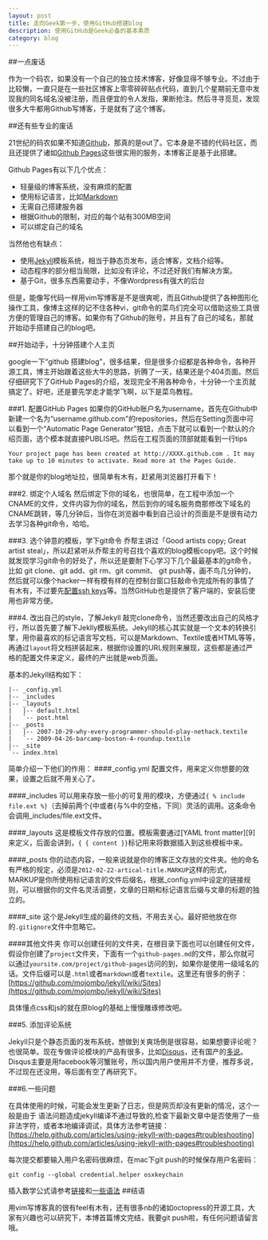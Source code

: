 ```yaml
---
layout: post
title: 走向Geek第一步，使用GitHub搭建blog
description: 使用GitHub是Geek必备的基本素质
category: blog
---
```


##一点废话

作为一个码农，如果没有一个自己的独立技术博客，好像显得不够专业。不过由于比较懒，一直只是在一些社区博客上零零碎碎贴点代码，直到几个星期前无意中发现我的同名域名没被注册，而且便宜的令人发指，果断抢注。然后寻寻觅觅，发现很多大牛都用Github写博客，于是就有了这个博客。

##还有些专业的废话

21世纪的码农如果不知道[Github][]，那真的是out了。它本身是不错的代码社区，而且还提供了诸如[Github Pages][]这些很实用的服务，本博客正是基于此搭建。

Github Pages有以下几个优点：

<ul>
    <li>轻量级的博客系统，没有麻烦的配置</li>
    <li>使用标记语言，比如<a href="http://markdown.tw">Markdown</a></li>
    <li>无需自己搭建服务器</li>
    <li>根据Github的限制，对应的每个站有300MB空间</li>
    <li>可以绑定自己的域名</li>
</ul>

当然他也有缺点：

* 使用[Jekyll][]模板系统，相当于静态页发布，适合博客，文档介绍等。
* 动态程序的部分相当局限，比如没有评论，不过还好我们有解决方案。
* 基于Git，很多东西需要动手，不像Wordpress有强大的后台

但是，能像写代码一样用vim写博客是不是很爽呢，而且Github提供了各种图形化操作工具，像博主这样的记不住各种vi，git命令的菜鸟们完全可以借助这些工具很方便的管理自己的博客。如果你有了Github的账号，并且有了自己的域名，那就开始动手搭建自己的blog吧。

##开始动手，十分钟搭建个人主页

google一下“github 搭建blog”，很多结果，但是很多介绍都是各种命令，各种开源工具，博主开始跟着这些大牛的思路，折腾了一天，结果还是个404页面。然后仔细研究下了GitHub Pages的介绍，发现完全不用各种命令，十分钟一个主页就搞定了。好吧，还是要先学走才能学飞啊，以下是菜鸟教程。

###1. 配置GitHub Pages
如果你的GitHub账户名为username，首先在Github中新建一个名为“username.github.com"的repositories，然后在Setting页面中可以看到一个“Automatic Page Generator”按钮，点击下就可以看到一个默认的介绍页面，选个模本就直接PUBLIS吧。然后在工程页面的顶部就能看到一行tips

	Your project page has been created at http://XXXX.github.com . It may take up to 10 minutes to activate. Read more at the Pages Guide.

那个就是你的blog地址拉，很简单有木有，赶紧用浏览器打开看下！

###2. 绑定个人域名
然后绑定下你的域名，也很简单，在工程中添加一个CNAME的文件，文件内容为你的域名，然后到你的域名服务商那修改下域名的CNAME跳转，等几分钟后，当你在浏览器中看到自己设计的页面是不是很有动力去学习各种git命令，哈哈。

###3. 选个钟意的模板，学下git命令
乔帮主讲过「Good artists copy; Great artist steal」，所以赶紧听从乔帮主的号召找个喜欢的blog模板copy吧。这个时候就发现学习git命令的好处了，所以还是要耐下心学习下几个最最基本的git命令，比如 git clone、git add、git rm、git commit、 git push等，画不鸟几分钟的，然后就可以像个hacker一样有模有样的在控制台窗口狂敲命令完成所有的事情了有木有，不过要先[配置ssh keys][]等。当然GitHub也是提供了客户端的，安装后使用也非常方便。

###4. 改出自己的style，了解Jekyll
敲完clone命令，当然还要改出自己的风格才行，所以首先要了解下Jeklly模板系统。Jekyll的核心其实就是一个文本的转换引擎，用你最喜欢的标记语言写文档，可以是Markdown、Textile或者HTML等等，再通过`layout`将文档拼装起来，根据你设置的URL规则来展现，这些都是通过严格的配置文件来定义，最终的产出就是web页面。

基本的Jekyll结构如下：

    |-- _config.yml
    |-- _includes
    |-- _layouts
    |   |-- default.html
    |   `-- post.html
    |-- _posts
    |   |-- 2007-10-29-why-every-programmer-should-play-nethack.textile
    |   `-- 2009-04-26-barcamp-boston-4-roundup.textile
    |-- _site
    `-- index.html


简单介绍一下他们的作用：
####_config.yml
配置文件，用来定义你想要的效果，设置之后就不用关心了。

####_includes
可以用来存放一些小的可复用的模块，方便通过`{ % include file.ext %}`（去掉前两个{中或者{与%中的空格，下同）灵活的调用。这条命令会调用_includes/file.ext文件。

####_layouts
这是模板文件存放的位置。模板需要通过[YAML front matter][9]来定义，后面会讲到，`{ { content }}`标记用来将数据插入到这些模板中来。

####_posts
你的动态内容，一般来说就是你的博客正文存放的文件夹。他的命名有严格的规定，必须是`2012-02-22-artical-title.MARKUP`这样的形式，MARKUP是你所使用标记语言的文件后缀名，根据_config.yml中设定的链接规则，可以根据你的文件名灵活调整，文章的日期和标记语言后缀与文章的标题的独立的。

####_site
这个是Jekyll生成的最终的文档，不用去关心。最好把他放在你的`.gitignore`文件中忽略它。

####其他文件夹
你可以创建任何的文件夹，在根目录下面也可以创建任何文件，假设你创建了`project`文件夹，下面有一个`github-pages.md`的文件，那么你就可以通过`yoursite.com/project/github-pages`访问的到，如果你是使用一级域名的话。文件后缀可以是`.html`或者`markdown`或者`textile`。这里还有很多的例子：[https://github.com/mojombo/jekyll/wiki/Sites](https://github.com/mojombo/jekyll/wiki/Sites)

具体懂点css和js的就在原blog的基础上慢慢雕琢修改吧。

###5. 添加评论系统

Jekyll只是个静态页面的发布系统，想做到关爽场倒是很容易，如果想要评论呢？也很简单。现在专做评论模块的产品有很多，比如[Disqus][]，还有国产的[多说][]。Disqus主要是用facebook等河蟹账号，所以国内用户使用并不方便，推荐多说，不过现在还没用，等后面有空了再研究下。

###6.一些问题

在具体使用的时候，可能会发生更新了日志，但是网页却没有更新的情况，这个一般是由于
语法问题造成jekyll编译不通过导致的,检查下最新文章中是否使用了一些非法字符，或者本地编译调试，具体方法参考链接：[https://help.github.com/articles/using-jekyll-with-pages#troubleshooting](https://help.github.com/articles/using-jekyll-with-pages#troubleshooting)

每次提交都要输入用户名密码很麻烦，在mac下git push的时候保存用户名密码：

	git config --global credential.helper osxkeychain

插入数学公式请参考[链接](http://blog.csdn.net/xiahouzuoxin/article/details/26478179)和[一些语法](http://ttang.name/2014/05/04/markdown-and-mathjax/)
##结语

用vim写博客真的很有feel有木有，还有很多nb的诸如octopress的开源工具，大家有兴趣也可以研究下，本博首篇博文完结，我要git push啦，有任何问题请留言哦。


[Github]:   http://github.com "Github"
[Github Pages]: http://pages.github.com/ "Github Pages"
[Jekyll]:   https://github.com/mojombo/jekyll "Jekyll"
[配置ssh keys]: http://www.google.com.hk/#bav=on.2,or.&fp=7b10337b43d4ef46&newwindow=1&q=github+ssh+key&safe=strict "配置ssh keys"
[Disqus]: http://disqus.com/
[多说]: http://duoshuo.com/


